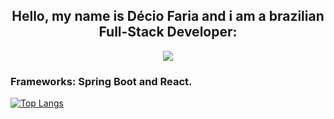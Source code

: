 
<h2 align="center">Hello, my name is Décio Faria and i am a brazilian Full-Stack Developer:</h2>
 <p align="center">
  <a >
    <img src="https://skillicons.dev/icons?i=git,nodejs,js,css,html,python,java,spring,reactJS,nextJS" />
    <h3>Frameworks: Spring Boot and React.</h3>
  </a>
</p>

[![Top Langs](https://github-readme-stats.vercel.app/api/top-langs/?username=Dec1o&layout=compact)](https://github.com/anuraghazra/github-readme-stats)
